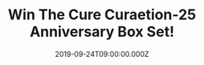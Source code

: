 ---
campaign-uuid: "c-c2c5661f-5a36-4e06-85d9-d6ebec349f0f"
type: "Competition"
category: "Music"
date: "2019-09-24T09:00:00.000Z"
end-date: "2019-10-24T23:59:00.000Z"
disable-form: false
is_promoted: false
has_entry_page: true
title: "Win The Cure Curaetion-25 Anniversary Box Set!"
competition-description: "<p>Calling all The Cure fans! ‘Curaetion-25: From There\
  \ To Here | From Here To There’ is finally coming to us and we are giving away a\
  \ copy to you. This fabulous  Box Set captured the night of the 25th Meltdown Festival\
  \ at London’s Royal Festival Hall in June 2018.</p>\n<p>Does it sound like a plan\
  \ for your weekend? Click below for a chance to win.</p>\n"
hero-header: "Win The Cure Curaetion-25 Anniversary Box Set!"
terms-confirmation: "N/A"
banner-img: "https://assets.expresslyapp.com/asset-e84b2050-82f8-4ea1-948e-9dce3d809f29.jpg"
logo-left-href: "aaa.nme.com"
logo-left-image: "https://assets.expresslyapp.com/asset-6e959645-18c8-4854-9123-ff104b979ca3.jpg"
logo-left-title: "NME AAA"
bg-image-hero: "https://assets.expresslyapp.com/asset-21ee4284-d009-487c-848f-a9d5a8c08491.jpg"
bg-image-first: "https://assets.expresslyapp.com/asset-e29b999d-7051-43aa-b3c6-117a20a2ecbe.jpg"
section1-content: "<p>’In 2018 The Cure performed two historic shows celebrating a\
  \ 40-year career. ‘Curaetion-25: From There To Here | From Here To There’ Captured\
  \ on the tenth and final night of the 25th Meltdown Festival at London’s Royal Festival\
  \ Hall in June 2018.</p>\n<p>Smith, Simon Gallup, Jason Cooper, Roger O’Donnell,\
  \ and Reeves Gabrels performed a song from each of their 13 studio albums in chronological\
  \ order, displaying the evolution of The Cure’s music live on stage.</p>\n<p>Click\
  \ below for a chance of winning a copy now. Good luck!</p>\n"
entry-title: "Win The Cure Curaetion-25 Anniversary Box Set!"
entry-content: "<p>Enter the draw to win The Cure Curaetion-25 Anniversary Box Set\
  \ by completing the form below before 23:59 on the 24th of November 2019.</p>\n"
has-winner: false
prize-description: "The Cure Curaetion-25 Anniversary Box Set"
special-conditions: "Multiple entries are allowed up to one every day.\r\n\r\nThis\
  \ competition is also available on: http://club.expressly.io/competitons/the-cure-25-anniversary-box-set-curaetion"
country-restrictions:
- "GB"
---